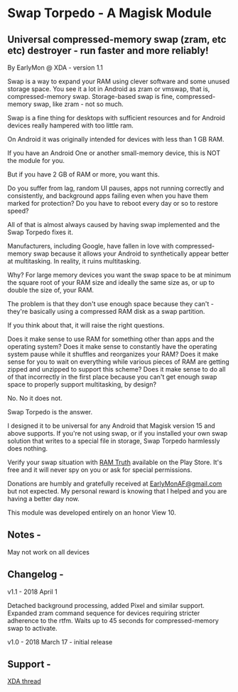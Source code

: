 # Swap Torpedo - A Magisk Module

## Universal compressed-memory swap (zram, etc etc) destroyer - run faster and more reliably!

By EarlyMon @ XDA - version 1.1

Swap is a way to expand your RAM using clever software and some unused storage space. You see it a lot in Android as zram or vmswap, that is, compressed-memory swap. Storage-based swap is fine, compressed-memory swap, like zram - not so much.

Swap is a fine thing for desktops with sufficient resources and for Android devices really hampered with too little ram.

On Android it was originally intended for devices with less than 1 GB RAM. 

If you have an Android One or another small-memory device, this is NOT the module for you. 

But if you have 2 GB of RAM or more, you want this. 

Do you suffer from lag, random UI pauses, apps not running correctly and consistently, and background apps failing even when you have them marked for protection? Do you have to reboot every day or so to restore speed? 

All of that is almost always caused by having swap implemented and the Swap Torpedo fixes it. 

Manufacturers, including Google, have fallen in love with compressed-memory swap because it allows your Android to synthetically appear better at multitasking. In reality, it ruins multitasking. 

Why? For large memory devices you want the swap space to be at minimum the square root of your RAM size and ideally the same size as, or up to double the size of, your RAM. 

The problem is that they don't use enough space because they can't - they're basically using a compressed RAM disk as a swap partition. 

If you think about that, it will raise the right questions. 

Does it make sense to use RAM for something other than apps and the operating system? Does it make sense to constantly have the operating system pause while it shuffles and reorganizes your RAM? Does it make sense for you to wait on everything while various pieces of RAM are getting zipped and unzipped to support this scheme? Does it make sense to do all of that incorrectly in the first place because you can't get enough swap space to properly support multitasking, by design? 

No. No it does not. 

Swap Torpedo is the answer. 

I designed it to be universal for any Android that Magisk version 15 and above supports. If you're not using swap, or if you installed your own swap solution that writes to a special file in storage, Swap Torpedo harmlessly does nothing. 

Verify your swap situation with [RAM Truth](https://play.google.com/store/apps/details?id=sa.ramtruth) available on the Play Store. It's free and it will never spy on you or ask for special permissions.

Donations are humbly and gratefully received at EarlyMonAF@gmail.com but not expected. My personal reward is knowing that I helped and you are having a better day now. 

This module was developed entirely on an honor View 10. 


## Notes -

May not work on all devices


## Changelog - 

v1.1 - 2018 April 1

Detached background processing, added Pixel and similar support. 
Expanded zram command sequence for devices requiring stricter adherence to the rtfm.
Waits up to 45 seconds for compressed-memory swap to activate.

v1.0 - 2018 March 17 -  initial release 


## Support - 
[XDA thread](https://forum.xda-developers.com/apps/magisk/module-swap-torpedo-run-faster-reliably-t3766883) 
